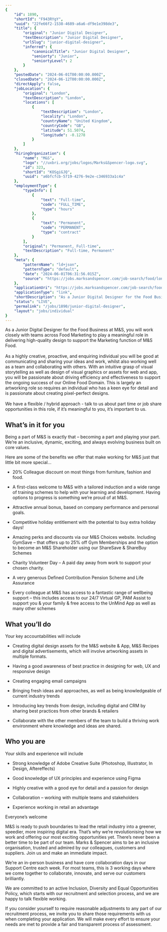 ```yaml
---
{
	"id": 1890,
	"shortId": "F943RYgY",
	"uuid": "22fe66f2-1538-4689-a6a6-df9e1e398de3",
	"title": {
		"original": "Junior Digital Designer",
		"textDescription": "Junior Digital Designer",
		"urlSlug": "junior-digital-designer",
		"inferred": {
			"canonicalTitle": "Junior Digital Designer",
			"seniorty": "Junior",
			"seniortyLevel": 2
		}
	},
	"postedDate": "2024-06-01T00:00:00.000Z",
	"closedDate": "2024-06-12T00:00:00.000Z",
	"directApply": false,
	"jobLocation": {
		"original": "London",
		"textDescription": "London",
		"locations": [
			{
				"textDescription": "London",
				"locality": "London",
				"countryName": "United Kingdom",
				"countryCode": "GB",
				"latitude": 51.5074,
				"longitude": -0.1278
			}
		]
	},
	"hiringOrganization": {
		"name": "M&S",
		"logo": "//uxbri.org/jobs/logos/Marks&Spencer-logo.svg",
		"id": 323,
		"shortId": "KOSgiGJQ",
		"uuid": "a6bfcfcb-5719-4276-9e2e-c346933a1c4a"
	},
	"employmentType": {
		"typeInfo": [
			{
				"text": "Full-time",
				"code": "FULL_TIME",
				"type": "hours"
			},
			{
				"text": "Permanent",
				"code": "PERMANENT",
				"type": "contract"
			}
		],
		"original": "Permanent, Full-time",
		"textDescription": "Full-time, Permanent"
	},
	"meta": {
		"patternName": "ld+json",
		"patternType": "default",
		"date": "2024-06-01T06:31:56.015Z",
		"source": "https://jobs.marksandspencer.com/job-search/food/london-greater-london/junior-digital-designer/300003650654649?utm_source=Indeed&utm_medium=organic&utm_campaign=Indeed"
	},
	"applicationUri": "https://jobs.marksandspencer.com/job-search/food/london-greater-london/junior-digital-designer/300003650654649",
	"applicationType": "link",
	"shortDescription": "As a Junior Digital Designer for the Food Business at M&S, you will work closely with teams across Food Marketing to play a meaningful role in delivering high-quality- design to support the Marketing",
	"status": "LIVE",
	"permalink": "/jobs/1890/junior-digital-designer",
	"layout": "jobs/individual"
}
---
```

<p>As a Junior Digital Designer for the Food Business at M&amp;S, you will work closely with teams across Food Marketing to play a meaningful role in delivering high-quality design to support the Marketing function of M&amp;S Food.<br><br>As a highly creative, proactive, and enquiring individual you will be good at communicating and sharing your ideas and work, whilst also working well as a team and collaborating with others. With an intuitive grasp of visual storytelling as well as design of visual graphics or assets for web and app, you will be passionate about driving efficiency and effectiveness to support the ongoing success of our Online Food Domain. This is largely an artworking role so requires an individual who has a keen eye for detail and is passionate about creating pixel-perfect designs.<br><br>We have a flexible / hybrid approach - talk to us about part time or job share opportunities in this role, if it’s meaningful to you, it’s important to us.</p><h2>What’s in it for you</h2><p>Being a part of M&amp;S is exactly that – becoming a part and playing your part. We’re an inclusive, dynamic, exciting, and always evolving business built on core values.</p><p>Here are some of the benefits we offer that make working for M&amp;S just that little bit more special…</p><ul><li><p>20% Colleague discount on most things from furniture, fashion and food.</p></li><li><p>A first-class welcome to M&amp;S with a tailored induction and a wide range of training schemes to help with your learning and development. Having options to progress is something we’re proud of at M&amp;S.</p></li><li><p>Attractive annual bonus, based on company performance and personal goals.</p></li><li><p>Competitive holiday entitlement with the potential to buy extra holiday days!</p></li><li><p>Amazing perks and discounts via our M&amp;S Choices website. Including GymSave – that offers up to 25% off Gym Memberships and the option to become an M&amp;S Shareholder using our ShareSave &amp; ShareBuy Schemes</p></li><li><p>Charity Volunteer Day – A paid day away from work to support your chosen charity.</p></li><li><p>A very generous Defined Contribution Pension Scheme and Life Assurance</p></li><li><p>Every colleague at M&amp;S has access to a fantastic range of wellbeing support – this includes access to our 24/7 Virtual GP, PAM Assist to support you &amp; your family &amp; free access to the UnMind App as well as many other schemes</p></li></ul><h2>What you’ll do</h2><p>Your key accountabilities will include</p><ul><li><p>Creating digital design assets for the M&amp;S website &amp; App, M&amp;S Recipes and digital advertisements, which will involve artworking assets in multiple formats.</p></li><li><p>Having a good awareness of best practice in designing for web, UX and responsive design</p></li><li><p>Creating engaging email campaigns</p></li><li><p>Bringing fresh ideas and approaches, as well as being knowledgeable of current industry trends</p></li><li><p>Introducing key trends from design, including digital and CRM by sharing best practices from other brands &amp; retailers</p></li><li><p>Collaborate with the other members of the team to build a thriving work environment where knowledge and ideas are shared.</p></li></ul><h2>Who you are</h2><p>Your skills and experience will include</p><ul><li><p>Strong knowledge of Adobe Creative Suite (Photoshop, Illustrator, In Design, Aftereffects)</p></li><li><p>Good knowledge of UX principles and experience using Figma</p></li><li><p>Highly creative with a good eye for detail and a passion for design</p></li><li><p>Collaboration – working with multiple teams and stakeholders</p></li><li><p>Experience working in retail an advantage</p></li></ul><p>Everyone’s welcome</p><p>M&amp;S is ready to push boundaries to lead the retail industry into a greener, speedier, more inspiring digital era. That’s why we’re revolutionising how we work and offering our most exciting opportunities yet. There’s never been a better time to be part of our team. Marks &amp; Spencer aims to be an inclusive organisation, trusted and admired by our colleagues, customers and suppliers. Join us and make an immediate impact.</p><p>We’re an in-person business and have core collaboration days in our Support Centre each week. For most teams, this is 3 working days where we come together to collaborate, innovate, and serve our customers brilliantly.</p><p>We are committed to an active Inclusion, Diversity and Equal Opportunities Policy, which starts with our recruitment and selection process, and we are happy to talk flexible working.</p><p>If you consider yourself to require reasonable adjustments to any part of our recruitment process, we invite you to share those requirements with us when completing your application. We will make every effort to ensure your needs are met to provide a fair and transparent process of assessment.</p>
